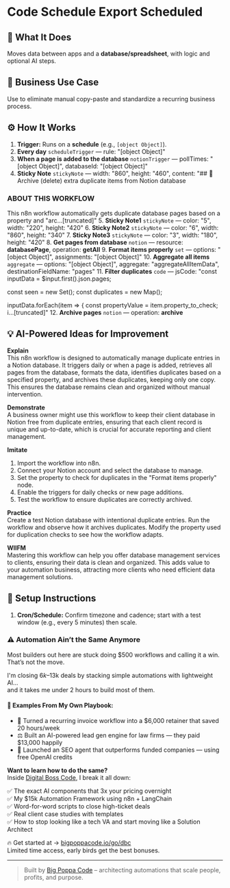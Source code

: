 # Code Schedule Export Scheduled
  ## 🚀 What It Does
  Moves data between apps and a **database/spreadsheet**, with logic and optional AI steps.
  
  ## 💼 Business Use Case
  Use to eliminate manual copy-paste and standardize a recurring business process.
  
  ## ⚙️ How It Works
  1. **Trigger:** Runs on a **schedule** (e.g., `[object Object]`).
  2. **Every day** `scheduleTrigger` — rule: "[object Object]"
3. **When a page is added to the database** `notionTrigger` — pollTimes: "[object Object]", databaseId: "[object Object]"
4. **Sticky Note** `stickyNote` — width: "860", height: "460", content: "## 🧹 Archive (delete) extra duplicate items from Notion database
### ABOUT THIS WORKFLOW
This n8n workflow automatically gets duplicate database pages based on a property and "arc…[truncated]"
5. **Sticky Note1** `stickyNote` — color: "5", width: "220", height: "420"
6. **Sticky Note2** `stickyNote` — color: "6", width: "860", height: "340"
7. **Sticky Note3** `stickyNote` — color: "3", width: "180", height: "420"
8. **Get pages from database** `notion` — resource: **databasePage**, operation: **getAll**
9. **Format items properly** `set` — options: "[object Object]", assignments: "[object Object]"
10. **Aggregate all items** `aggregate` — options: "[object Object]", aggregate: "aggregateAllItemData", destinationFieldName: "pages"
11. **Filter duplicates** `code` — jsCode: "const inputData = $input.first().json.pages;

const seen = new Set();
const duplicates = new Map();

inputData.forEach(item => {
  const propertyValue = item.property_to_check;
  i…[truncated]"
12. **Archive pages** `notion` — operation: **archive**
  
  ## 💡 AI-Powered Ideas for Improvement
  **Explain**  
This n8n workflow is designed to automatically manage duplicate entries in a Notion database. It triggers daily or when a page is added, retrieves all pages from the database, formats the data, identifies duplicates based on a specified property, and archives these duplicates, keeping only one copy. This ensures the database remains clean and organized without manual intervention.

**Demonstrate**  
A business owner might use this workflow to keep their client database in Notion free from duplicate entries, ensuring that each client record is unique and up-to-date, which is crucial for accurate reporting and client management.

**Imitate**  
1. Import the workflow into n8n.
2. Connect your Notion account and select the database to manage.
3. Set the property to check for duplicates in the "Format items properly" node.
4. Enable the triggers for daily checks or new page additions.
5. Test the workflow to ensure duplicates are correctly archived.

**Practice**  
Create a test Notion database with intentional duplicate entries. Run the workflow and observe how it archives duplicates. Modify the property used for duplication checks to see how the workflow adapts.

**WIIFM**  
Mastering this workflow can help you offer database management services to clients, ensuring their data is clean and organized. This adds value to your automation business, attracting more clients who need efficient data management solutions.
  
  ## 🔧 Setup Instructions
  1. **Cron/Schedule:** Confirm timezone and cadence; start with a test window (e.g., every 5 minutes) then scale.
  
### ⚠️ Automation Ain’t the Same Anymore

Most builders out here are stuck doing $500 workflows and calling it a win.  
That’s not the move.  

I'm closing $6k–$13k deals by stacking simple automations with lightweight AI...  
and it takes me under 2 hours to build most of them.

#### 🧠 Examples From My Own Playbook:
- 🔁 Turned a recurring invoice workflow into a $6,000 retainer that saved 20 hours/week  
- ⚖️ Built an AI-powered lead gen engine for law firms — they paid $13,000 happily  
- 🚀 Launched an SEO agent that outperforms funded companies — using free OpenAI credits  

**Want to learn how to do the same?**  
Inside [Digital Boss Code](https://bigpoppacode.io/go/dbc), I break it all down:

✅ The exact AI components that 3x your pricing overnight  
✅ My $15k Automation Framework using n8n + LangChain  
✅ Word-for-word scripts to close high-ticket deals  
✅ Real client case studies with templates  
✅ How to stop looking like a tech VA and start moving like a Solution Architect  

🔥 Get started at → [bigpoppacode.io/go/dbc](https://bigpoppacode.io/go/dbc)  
Limited time access, early birds get the best bonuses.

---
> Built by [Big Poppa Code](https://bigpoppacode.io) – architecting automations that scale people, profits, and purpose.
  